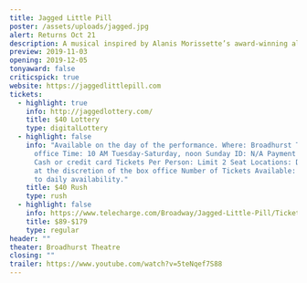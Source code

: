 ```yaml
---
title: Jagged Little Pill
poster: /assets/uploads/jagged.jpg
alert: Returns Oct 21
description: A musical inspired by Alanis Morissette’s award-winning album.
preview: 2019-11-03
opening: 2019-12-05
tonyaward: false
criticspick: true
website: https://jaggedlittlepill.com
tickets:
  - highlight: true
    info: http://jaggedlottery.com/
    title: $40 Lottery
    type: digitalLottery
  - highlight: false
    info: "Available on the day of the performance. Where: Broadhurst Theatre box
      office Time: 10 AM Tuesday-Saturday, noon Sunday ID: N/A Payment Method:
      Cash or credit card Tickets Per Person: Limit 2 Seat Locations: Determined
      at the discretion of the box office Number of Tickets Available: Subject
      to daily availability."
    title: $40 Rush
    type: rush
  - highlight: false
    info: https://www.telecharge.com/Broadway/Jagged-Little-Pill/Ticket
    title: $89-$179
    type: regular
header: ""
theater: Broadhurst Theatre
closing: ""
trailer: https://www.youtube.com/watch?v=5teNqef7S88
---
```

